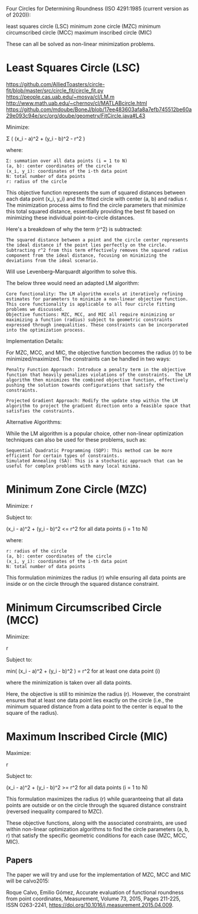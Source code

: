 Four Circles for Determining Roundness (ISO 4291:1985 (current version as of 2020)):

least squares circle (LSC)
minimum zone circle (MZC)
minimum circumscribed circle (MCC)
maximum inscribed circle (MIC)

These can all be solved as non-linear minimization problems.

# Least Squares Circle (LSC)

https://github.com/AlliedToasters/circle-fit/blob/master/src/circle_fit/circle_fit.py
https://people.cas.uab.edu/~mosya/cl/LM.m
http://www.math.uab.edu/~chernov/cl/MATLABcircle.html
https://github.com/mdoube/BoneJ/blob/17ee483603afa8a7efb745512be60a29e093c94e/src/org/doube/geometry/FitCircle.java#L43

Minimize:

Σ ( (x_i - a)^2 + (y_i - b)^2 - r^2 )

where:

    Σ: summation over all data points (i = 1 to N)
    (a, b): center coordinates of the circle
    (x_i, y_i): coordinates of the i-th data point
    N: total number of data points
    r: radius of the circle

This objective function represents the sum of squared distances between each data point (x_i, y_i) and the fitted circle with center (a, b) and radius r. The minimization process aims to find the circle parameters that minimize this total squared distance, essentially providing the best fit based on minimizing these individual point-to-circle distances.

Here's a breakdown of why the term (r^2) is subtracted:

    The squared distance between a point and the circle center represents the ideal distance if the point lies perfectly on the circle.
    Subtracting r^2 from this term effectively removes the squared radius component from the ideal distance, focusing on minimizing the deviations from the ideal scenario.

Will use Levenberg–Marquardt algorithm to solve this.

The below three would need an adapted LM algorithm:

    Core functionality: The LM algorithm excels at iteratively refining estimates for parameters to minimize a non-linear objective function. This core functionality is applicable to all four circle fitting problems we discussed.
    Objective functions: MZC, MCC, and MIC all require minimizing or maximizing a function (radius) subject to geometric constraints expressed through inequalities. These constraints can be incorporated into the optimization process.

Implementation Details:

For MZC, MCC, and MIC, the objective function becomes the radius (r) to be minimized/maximized. The constraints can be handled in two ways:

    Penalty Function Approach: Introduce a penalty term in the objective function that heavily penalizes violations of the constraints.  The LM algorithm then minimizes the combined objective function, effectively pushing the solution towards configurations that satisfy the constraints.

    Projected Gradient Approach: Modify the update step within the LM algorithm to project the gradient direction onto a feasible space that satisfies the constraints.

Alternative Algorithms:

While the LM algorithm is a popular choice, other non-linear optimization techniques can also be used for these problems, such as:

    Sequential Quadratic Programming (SQP): This method can be more efficient for certain types of constraints.
    Simulated Annealing (SA): This is a stochastic approach that can be useful for complex problems with many local minima.

# Minimum Zone Circle (MZC)

Minimize: r

Subject to:

(x_i - a)^2 + (y_i - b)^2 <= r^2  for all data points (i = 1 to N)

where:

    r: radius of the circle
    (a, b): center coordinates of the circle
    (x_i, y_i): coordinates of the i-th data point
    N: total number of data points

This formulation minimizes the radius (r) while ensuring all data points are inside or on the circle through the squared distance constraint.

# Minimum Circumscribed Circle (MCC)

Minimize:

 r

Subject to:

min( (x_i - a)^2 + (y_i - b)^2 ) = r^2  for at least one data point (i)

where the minimization is taken over all data points.

Here, the objective is still to minimize the radius (r). However, the constraint ensures that at least one data point lies exactly on the circle (i.e., the minimum squared distance from a data point to the center is equal to the square of the radius).

# Maximum Inscribed Circle (MIC)

Maximize:

 r

Subject to:

(x_i - a)^2 + (y_i - b)^2 >= r^2  for all data points (i = 1 to N)

This formulation maximizes the radius (r) while guaranteeing that all data points are outside or on the circle through the squared distance constraint (reversed inequality compared to MZC).

These objective functions, along with the associated constraints, are used within non-linear optimization algorithms to find the circle parameters (a, b, r) that satisfy the specific geometric conditions for each case (MZC, MCC, MIC).

## Papers

The paper we will try and use for the implementation of MZC, MCC and MIC will be calvo2015:

Roque Calvo, Emilio Gómez,
Accurate evaluation of functional roundness from point coordinates,
Measurement,
Volume 73,
2015,
Pages 211-225,
ISSN 0263-2241,
https://doi.org/10.1016/j.measurement.2015.04.009.

